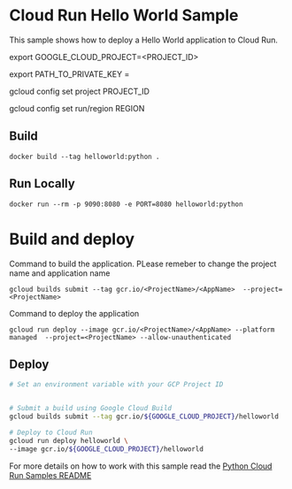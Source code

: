# Cloud Run Hello World Sample

This sample shows how to deploy a Hello World application to Cloud Run.

export GOOGLE_CLOUD_PROJECT=<PROJECT_ID>

export PATH_TO_PRIVATE_KEY = <PATH TO JSON FILE>

gcloud config set project PROJECT_ID

gcloud config set run/region REGION


## Build

```
docker build --tag helloworld:python .
```

## Run Locally

```
docker run --rm -p 9090:8080 -e PORT=8080 helloworld:python
```

# Build and deploy

Command to build the application. PLease remeber to change the project name and application name
```
gcloud builds submit --tag gcr.io/<ProjectName>/<AppName>  --project=<ProjectName>
```

Command to deploy the application
```
gcloud run deploy --image gcr.io/<ProjectName>/<AppName> --platform managed  --project=<ProjectName> --allow-unauthenticated
```

## Deploy

```sh
# Set an environment variable with your GCP Project ID


# Submit a build using Google Cloud Build
gcloud builds submit --tag gcr.io/${GOOGLE_CLOUD_PROJECT}/helloworld

# Deploy to Cloud Run
gcloud run deploy helloworld \
--image gcr.io/${GOOGLE_CLOUD_PROJECT}/helloworld
```


For more details on how to work with this sample read the [Python Cloud Run Samples README](https://github.com/GoogleCloudPlatform/python-docs-samples/tree/main/run)
